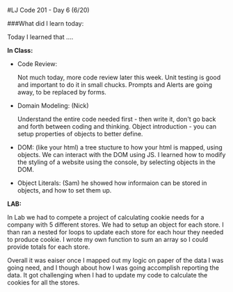 #LJ Code 201 - Day 6 (6/20)

###What did I learn today:

Today I learned that ....


**In Class:**

- Code Review:
	
	Not much today, more code review later this week. Unit testing is good and important to do it in small chucks. Prompts and Alerts are going away, to be replaced by forms.
 	
- Domain Modeling: (Nick)

	Understand the entire code needed first - then write it, don't go back and forth between coding and thinking. Object introduction - you can setup properties of objects   to better define.  	
	
- DOM: (like your html) a tree stucture to how your html is mapped, using objects. We can interact with the DOM using JS. I learned how to modify the styling of a website using the console, by selecting objects in the DOM. 


- Object Literals: (Sam) he showed how informaion can be stored in objects, and how to set them up.



**LAB:**

In Lab we had to compete a project of calculating cookie needs for a company with 5 different stores. We had to setup an object for each store. I than ran a nested for loops to update each store for each hour they needed to produce cookie. I wrote my own function to sum an array so I could provide totals for each store. 

Overall it was eaiser once I mapped out my logic on paper of the data I was going need, and I though about how I was going accomplish reporting the data. It got challenging when I had to update my code to calculate the cookies for all the stores.







